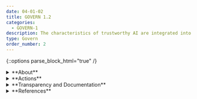 ```yaml
---
date: 04-01-02
title: GOVERN 1.2
categories:
  - GOVERN-1
description: The characteristics of trustworthy AI are integrated into organizational policies, processes, and procedures. 
type: Govern
order_number: 2
---
```

{::options parse_block_html="true" /}


<details>
<summary markdown="span">**About**</summary>
<br>
Policies, processes, and procedures are a central component of effective AI risk management and fundamental to individual and organizational accountability. 

Organizational policies and procedures will vary based on available resources and risk profiles, but can help systematize AI actor roles and responsibilities throughout the AI model lifecycle. Without such policies, risk management can be subjective across the organization, and  exacerbate rather than minimize risks over time. 

Individuals and organizations cannot be held accountable to unwritten, unknown or unrecognized policies. Lack of clear information about responsibilities and chains of command will limit the effectiveness of risk management.

</details>

<details>
<summary markdown="span">**Actions**</summary>
<br>
Establish and maintain formal AI risk management policies that address AI system trustworthy characteristics throughout the system’s lifecycle. Organizational policies should:
- Define key terms and concepts related to AI systems and the scope of their intended use. 
- Address the use of sensitive or otherwise risky data.
- Detail standards for experimental design, data quality, and model training.
- Outline and document risk mapping and measurement processes and standards.
- Detail model testing and validation processes.
- Detail review processes for legal and risk functions.
- Establish the frequency of and detail for monitoring, auditing and review processes.
- Outline change management requirements.
- Outline processes for internal and external stakeholder engagement.
- Establish whistleblower policies to facilitate reporting of serious AI system concerns.
- Detail and test incident response plans.
- Verify that formal AI risk management policies align to existing legal standards, and industry best practices and norms.
- Establish AI risk management policies that broadly align to AI system trustworthy characteristics.
- Verify that formal AI risk management policies include currently deployed and third-party AI systems.

</details>

<details>
<summary markdown="span">**Transparency and Documentation**</summary>
<br>
**Organizations can document the following:**
- To what extent do these policies foster public trust and confidence in the use of the AI system?
- What policies has the entity developed to ensure the use of the AI system is consistent with its stated values and principles?
- To what extent are the model outputs consistent with the entity’s values and principles to foster public trust and equity?

**AI Transparency Resources:**
<br>
GAO-21-519SP: AI Accountability Framework for Federal Agencies & Other Entities, [URL](https://www.gao.gov/products/gao-21-519sp).

</details>

<details>
<summary markdown="span">**References**</summary>
<br>
Off. Comptroller Currency, Comptroller’s Handbook: Model Risk Management (Aug. 2021). [URL](https://www.occ.gov/publications-and-resources/publications/comptrollers-handbook/files/model-risk-management/index-model-risk-management.html)

GAO, “Artificial Intelligence: An Accountability Framework for Federal Agencies and Other Entities,” GAO@100 (GAO-21-519SP), June 2021. [URL](https://www.gao.gov/assets/gao-21-519sp.pdf)

NIST, "U.S. Leadership in AI: A Plan for Federal Engagement in Developing Technical Standards and Related Tools". [URL](https://www.nist.gov/system/files/documents/2019/08/10/ai_standards_fedengagement_plan_9aug2019.pdf)

</details>
